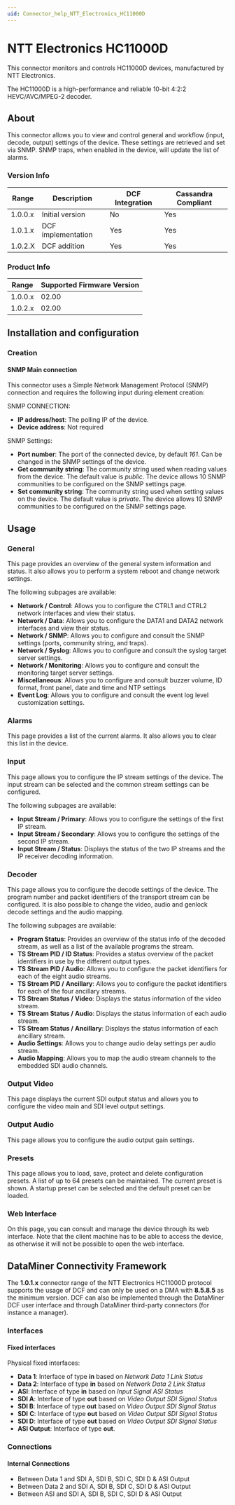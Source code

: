 ```yaml
---
uid: Connector_help_NTT_Electronics_HC11000D
---
```


# NTT Electronics HC11000D

This connector monitors and controls HC11000D devices, manufactured by NTT Electronics.

The HC11000D is a high-performance and reliable 10-bit 4:2:2 HEVC/AVC/MPEG-2 decoder.

## About

This connector allows you to view and control general and workflow (input, decode, output) settings of the device. These settings are retrieved and set via SNMP. SNMP traps, when enabled in the device, will update the list of alarms.

### Version Info

| **Range** | **Description**    | **DCF Integration** | **Cassandra Compliant** |
|------------------|--------------------|---------------------|-------------------------|
| 1.0.0.x          | Initial version    | No                  | Yes                     |
| 1.0.1.x          | DCF implementation | Yes                 | Yes                     |
| 1.0.2.X          | DCF addition       | Yes                 | Yes                     |

### Product Info

| Range | Supported Firmware Version |
|------------------|-----------------------------|
| 1.0.0.x          | 02.00                       |
| 1.0.2.x          | 02.00                       |

## Installation and configuration

### Creation

#### SNMP Main connection

This connector uses a Simple Network Management Protocol (SNMP) connection and requires the following input during element creation:

SNMP CONNECTION:

- **IP address/host**: The polling IP of the device.
- **Device address**: Not required

SNMP Settings:

- **Port number**: The port of the connected device, by default *161*. Can be changed in the SNMP settings of the device.
- **Get community string**: The community string used when reading values from the device. The default value is *public*. The device allows 10 SNMP communities to be configured on the SNMP settings page.
- **Set community string**: The community string used when setting values on the device. The default value is *private*. The device allows 10 SNMP communities to be configured on the SNMP settings page.

## Usage

### General

This page provides an overview of the general system information and status. It also allows you to perform a system reboot and change network settings.

The following subpages are available:

- **Network / Control**: Allows you to configure the CTRL1 and CTRL2 network interfaces and view their status.
- **Network / Data**: Allows you to configure the DATA1 and DATA2 network interfaces and view their status.
- **Network / SNMP**: Allows you to configure and consult the SNMP settings (ports, community string, and traps).
- **Network / Syslog**: Allows you to configure and consult the syslog target server settings.
- **Network / Monitoring**: Allows you to configure and consult the monitoring target server settings.
- **Miscellaneous**: Allows you to configure and consult buzzer volume, ID format, front panel, date and time and NTP settings
- **Event Log**: Allows you to configure and consult the event log level customization settings.

### Alarms

This page provides a list of the current alarms. It also allows you to clear this list in the device.

### Input

This page allows you to configure the IP stream settings of the device. The input stream can be selected and the common stream settings can be configured.

The following subpages are available:

- **Input Stream / Primary**: Allows you to configure the settings of the first IP stream.
- **Input Stream / Secondary**: Allows you to configure the settings of the second IP stream.
- **Input Stream / Status**: Displays the status of the two IP streams and the IP receiver decoding information.

### Decoder

This page allows you to configure the decode settings of the device. The program number and packet identifiers of the transport stream can be configured. It is also possible to change the video, audio and genlock decode settings and the audio mapping.

The following subpages are available:

- **Program Status**: Provides an overview of the status info of the decoded stream, as well as a list of the available programs the stream.
- **TS Stream PID / ID Status**: Provides a status overview of the packet identifiers in use by the different output types.
- **TS Stream PID / Audio**: Allows you to configure the packet identifiers for each of the eight audio streams.
- **TS Stream PID /** **Ancillary**: Allows you to configure the packet identifiers for each of the four ancillary streams.
- **TS Stream Status /** **Video**: Displays the status information of the video stream.
- **TS Stream Status /** **Audio**: Displays the status information of each audio stream.
- **TS Stream Status /** **Ancillary**: Displays the status information of each ancillary stream.
- **Audio Settings**: Allows you to change audio delay settings per audio stream.
- **Audio Mapping**: Allows you to map the audio stream channels to the embedded SDI audio channels.

### Output Video

This page displays the current SDI output status and allows you to configure the video main and SDI level output settings.

### Output Audio

This page allows you to configure the audio output gain settings.

### Presets

This page allows you to load, save, protect and delete configuration presets. A list of up to 64 presets can be maintained. The current preset is shown. A startup preset can be selected and the default preset can be loaded.

### Web Interface

On this page, you can consult and manage the device through its web interface. Note that the client machine has to be able to access the device, as otherwise it will not be possible to open the web interface.

## DataMiner Connectivity Framework

The **1.0.1.x** connector range of the NTT Electronics HC11000D protocol supports the usage of DCF and can only be used on a DMA with **8.5.8.5** as the minimum version. DCF can also be implemented through the DataMiner DCF user interface and through DataMiner third-party connectors (for instance a manager).

### Interfaces

#### Fixed interfaces

Physical fixed interfaces:

- **Data 1**: Interface of type **in** based on *Network Data 1 Link Status*
- **Data 2**: Interface of type **in** based on *Network Data 2 Link Status*
- **ASI**: Interface of type **in** based on *Input Signal ASI Status*
- **SDI A**: Interface of type **out** based on *Video Output SDI Signal Status*
- **SDI B**: Interface of type **out** based on *Video Output SDI Signal Status*
- **SDI** **C**: Interface of type **out** based on *Video Output SDI Signal Status*
- **SDI D**: Interface of type **out** based on *Video Output SDI Signal Status*
- **ASI Output**: Interface of type **out**.

### Connections

#### Internal Connections

- Between Data 1 and SDI A, SDI B, SDI C, SDI D & ASI Output
- Between Data 2 and SDI A, SDI B, SDI C, SDI D & ASI Output
- Between ASI and SDI A, SDI B, SDI C, SDI D & ASI Output
